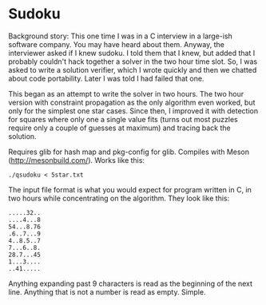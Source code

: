 Sudoku
======

Background story: This one time I was in a C interview in a large-ish
software company. You may have heard about them. Anyway, the
interviewer asked if I knew sudoku. I told them that I knew, but added
that I probably couldn't hack together a solver in the two hour time
slot. So, I was asked to write a solution verifier, which I wrote
quickly and then we chatted about code portability. Later I was told I
had failed that one.

This began as an attempt to write the solver in two hours. The two
hour version with constraint propagation as the only algorithm even
worked, but only for the simplest one star cases. Since then, I
improved it with detection for squares where only one a single value
fits (turns out most puzzles require only a couple of guesses at
maximum) and tracing back the solution.

Requires glib for hash map and pkg-config for glib. Compiles with
Meson (http://mesonbuild.com/). Works like this:

```
./qsudoku < 5star.txt
```

The input file format is what you would expect for program written in
C, in two hours while concentrating on the algorithm. They look like
this:

```
.....32..
....4...8
54...8.76
.6..7...9
4..8.5..7
7...6..8.
28.7...45
1...3....
..41.....
```

Anything expanding past 9 characters is read as the beginning of the
next line. Anything that is not a number is read as empty. Simple.